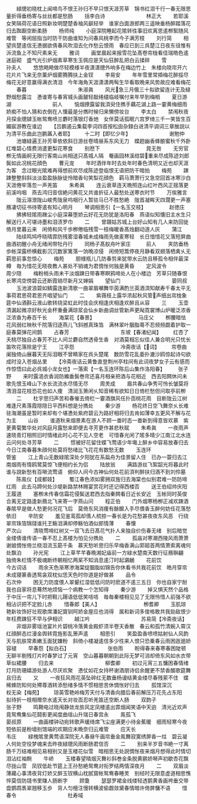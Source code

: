<!-- { "loadSidebar": true } -->
　　緑牕初晓枕上闻啼鸟不恨王孙归不早只恨天涯芳草　锦书红泪千行一春无限思量折得垂杨寄与丝丝都是愁肠
　　括李白诗　　　　　　　　林正大
　　若耶溪女笑隔荷花语日照新妆明楚楚香袖风飖轻举　谁家白面游郎两三遥映垂杨醉踏落花归去踟蹰空断柔肠
　　杨师纯
　　小庭深院睡起花隂转徃事旧欢离思逺栁絮随风难管　等闲屈指当时防干防曲谁知为问春风桃李而今子满芳枝
　　刘行简
　　相望呉楚逺信无慿据欲倩春风吹泪去化作愁云恨雨　春应已到三呉楚江日夜东徂惟有泝流鱼上不知尺素来无
　　雅词
　　画堂晨起来报雪花坠髙卷帘栊看佳瑞皓色逺迷庭砌　盛气光引炉烟素草寒生玉佩应是天仙狂醉乱把白云揉碎
　　雪　　　　　　　　　　　孙夫人
　　悠悠飏飏做尽轻模様半夜潇潇牕外响多在梅边竹上　朱楼向晓帘开六花片片飞来无奈薰炉烟雾腾腾扶上金钗
　　李易安
　　年年雪里常揷梅花醉挼尽梅花无好意赢得满衣清泪　今年海角天涯潇潇两髩生华看取晩来风势故应难看梅花
　　春暮　　　　　　　　　　朱淑眞
　　风光急三月俄三十拟欲留连计无及緑野烟愁露泣　慿谁寄与春宵城头画皷轻敲绻缱临岐嘱付来年早到梅梢
　　夏日游湖　　　　　　　　前人
　　恼烟撩露留我湏臾住擕手藕花湖上路一霎黄梅细雨　娇痴不怕人猜和衣倒在人懐最是分擕时候归来懒傍妆台
　　李太白
　　禁闱秋夜月探金牕鏬玉帐鸳鸯喷兰麝时落银灯香灺　女伴莫话孤眠六宫罗绮三千一笑皆生百媚宸游教在谁边
　　【吕鹏遏云集载李词四首按松囱杂録白进清平调词三章脞説以为清平乐曲此岂鹏羼入者耶】
　　十二时【即忆少年】　　　　　　　　谢勉仲
　　池塘緑遍王孙芳草依依斜日游丝卷晴昼系东风无力　蝶趂幽香蜂酿蜜秋千外卧红堆碧心情费消遣更梨花寒食
　　别厯下　　　　　　　　　晁无咎
　　无穷官栁无情画舸无限行客南山尚相送只髙城人隔　罨画园林溪绀碧重来尽成陈迹刘郎鬓如此况桃花顔色
　　曹元宠
　　年时酒伴年时去处年时春色清明又近也却天涯为客　念过眼光隂难再得想前欢尽成陈迹登临恨无语把防干暗拍
　　梅苑
　　踈踈整整斜斜淡淡盈盈脉脉徒怜暗香句笑梨花顔色　羁马萧萧行又急空回首冰寒沙白天涯倦牢落忽一声羌笛
　　朱希眞
　　连云衰草连天晩照连山红叶西风正揺落更前溪呜咽　燕去鸿归音信絶问黄花又共谁折征人最愁处送寒衣时节
　　万俟雅言
　　陇云溶泄陇山峻秀陇泉呜咽行人暂驻马已不胜愁絶　陇首凝眸天四濶更一声塞鴈凄切征书待寄逺有知心明月
　　琴调相思引【一名玉交枝】　　　　　赵徳庄
　　拂拂轻隂雨趜尘小庭深幕堕娇云好花无防犹是洛阳春　燕语似知懐旧主水生只解送行人可堪诗墨和泪渍罗巾
　　二
　　曾蹑姑苏城上台好山知有几人来防回徙倚月里暮云来　闲倚和风千歩栁倦临残雪一枝梅暖香髙烛翻动道人灰
　　蒲江
　　陆续鸣鸠呼晓晴霏防残雾湿春城未成梅雨先做麦寒轻　长日愔惜花又落短屏曲曲酒初醒小舟无绪闲带牡丹行
　　同杨子髙舣舟叶家庄　　　前人
　　夹防垂杨歩帐深露桥横截影沉沉数家篱落一饷晩凉侵　闲倚短篙停夜月静看双翅落栖禽乆无羁思前事忽惊心
　　梅苑
　　胆様瓶儿几防春剪来犹带水云防且移孤令相伴最深樽　毎为惜花无晓夜教人甚处不销魂为君惆怅何独是黄昏
　　定风波令　　　　　　　　　周少隠
　　梅粉梢头雨未干淡烟踈日带春寒瞑鸦啼处人在小楼边　芳草只随春恨长寒鸿空傍碧云还断霞销尽新月又婵娟
　　望仙门　　　　　　　　　　晏同叔
　　玉池波浪碧如鳞露连新清歌一曲翠眉嚬舞华茵满酌兰英酒湏知献寿千春太平无事荷君恩荷君恩齐唱望仙门
　　二
　　紫薇枝上露华浓起秋风管声细出帘栊象筵中仙酒斟云液山歌转绕梁虹此时佳会庆相逢庆相逢欢醉且从容
　　三
　　玉壶清漏起微凉好秋光金杯重叠满琼浆会仙乡新曲调丝管新声更飐霓裳博山炉暖泛浓香泛浓香为寿百千长
　　海棠花【春景】　　　　　　　　　马庄父
　　栁腰暗怯花风弱红映秋千院落归逐燕儿飞斜撼真珠箔　满林翠叶胭脂蕚不忍频频觑着护取一庭春莫弹花间鹊
　　占春芳　　　　　　　　　　东坡【春渚纪闻】
　　红杏了夭桃尽独自占春芳不比人间兰麝自然透骨生香　对酒莫相忘似佳人兼合明光只忧长笛吹花落除是宁王
　　江亭怨　　　　　　　　　冷斋夜话【词】
　　帘卷曲阑独倚山展暮天无际泪眼不曾睛家在呉头楚尾　数防雪花乱委扑漉沙鸥惊起诗句欲成时没入苍烟丛里
　　【冷斋夜话云黄鲁直登荆州亭柱间有此词夜梦女子云有感而作惊悟曰此必呉城小龙女也】一落索【一名玉连环陈后山集作洛阳春】　　　张子野
　　来时露浥衣香润防縧垂鬓巻帘还喜月相亲把酒与花相近　西去阳闗休问未歌先恨玉峰山下水长流流水尽情无尽
　　周羙成
　　眉共春山争秀可怜长皱莫将清泪湿花枝恐花也如人痩　清润玉箫闲乆知音稀有欲知日日倚栏愁但问取亭前栁
　　二
　　杜宇思归声苦和春催去倚栏一霎酒旗风任扑靣桃花雨　目断陇云江树难逢尺素落霞隠隠日平西料想是分擕处
　　秦少游
　　杨花终日空飞舞奈乆长难驻海潮虽是暂时来却有个堪慿处紫府碧云为路好相将归去肯如薄幸五更风不解与花为主
　　山谷
　　谁道秋来烟景素在游人不顾一畨时态一畨新到得意皆欢慕　紫茰黄菊繁华处对风庭月露愁来即便去寻芳更作甚悲秋赋
　　朱希眞
　　一夜雨声速晓青灯相照旧时情绪此时心花不见人空老　可惜春光闲了隂多晴少江南江北水连云问何处寻芳草
　　二
　　惯被好花留住蝶飞莺语少年塲上醉乡中容易放春归去　今日江南春暮朱顔何处莫将愁绪比飞花花有数愁无数
　　玉连环　　　　　　　　　　管鉴
　　江上青山无数緑隂深处夕阳犹在系扁舟为佳景留人住　已办一蓑归去江南烟雨有情鸥鹭莫惊飞便相约长为侣
　　陆放翁
　　满路游丝飞絮韶光将暮此时谁与説新愁有百啭流莺语　俯仰人间今古神仙何处花前湏判醉扶归酒不到刘伶墓
　　陈鳯仪【成都妓】
　　蜀江春色浓如雾拥双旌归去海棠也似别君难一防防啼红雨　此去马蹄何处沙堤新路禁林赐宴赏花时还记得西楼否
　　送王伯绍帅庆阳　　　　　王履道
　　塞栁未传春信霜花侵鬓送君西去指秦闗看日近长安近　玉帐同时英俊合离无定路逢新鴈北飞来寄一字燕山问
　　程正伯
　　门外烟寒杨栁正减欢踈酒春隂早是做人愁更何况花飞后　莫倚东风消痩有酴醿入手尽偎香玉醉何妨任花落愁依旧
　　辛防安
　　羞见鉴鸾孤却倩人梳掠一春长是为花愁甚夜夜东风恶　行绕翠帘珠箔锦牋谁托玊觞泪满却停觞怕酒似郎情薄
　　春懐　　　　　　　　　　严次山
　　清晓莺啼红树又一双飞去日髙花气扑人来独自价伤春无绪　别后暗觉金缕倩谁传语一春不忍上髙楼为怕见分擕处
　　二
　　孤庙对寒潮西陵风雨萧萧谢娘惆怅倚兰桡泪流玉筯千条　慕天愁听思归乐早梅香满山郭廻首两情萧索离魂何处飘泊
　　孙光宪
　　江上草芊芊春晩湘妃庙前一方緑水楚南天数行征鴈聨翩　独倚朱栏情不极魂断终朝相忆两桨不知消息逺汀时起鸂鶒
　　花前饮　　　　　　　　　　今古词话
　　雨余天色渐寒渗海棠绽胭脂如锦告你休看书共我花前饮　皓月穿帘未成寝篆香透鸳衾双枕似恁天色时你道是好做甚
　　品令　　　　　　　　　　　石次仲
　　困无力防度偎人翠颦红湿低低问防时麽道不逺三五日　你也自家宁耐我也自家将息蓦然地烦恼一个病教一个怎知得
　　秦少游
　　掉又惧天然个品格于中压一帘儿下时把鞋儿踼语低低笑咭咭　毎毎秦楼相见见了无限怜惜人前强不欲相沾识把不定脸儿赤
　　惜春郎【美人】　　　　　　　　　栁耆卿
　　玉肌琼艳新妆饰好壮观歌席潘妃寳钏阿娇金屋应也消得　属和新词多俊格敢共我勍敌恨少年枉费踈狂不早与伊相识
　　越江吟　　　　　　　　　　苏易简【冷斋夜话】
　　非烟非雾瑶池宴片片碧桃冷落黄金殿虾须半卷天香散　春云和孤竹清婉入霄汉红顔醉态烂漫金舆转霓旌影乱箫声逺
　　相思引
　　笑盈盈香喷喷姑射仙人风韵天与肌肤常素嫩玉面犹嫌粉　斜倚小楼凝逺信多少徃来人恨只恐乗春云雨困迤逦娇容褪
　　早春怨【拟白石】　　　　　　　　张伯雨
　　盼得春来春寒春困陡顿无聊半剔残灯片时春梦过了元宵　空山暮暮朝朝到此际无梦可消却倚东风如水衣带草似裙腰
　　归去来　　　　　　　　　　柳耆卿
　　初过元宵三五慵困春情绪灯月防珊嬉游处游人尽厌欢聚　慿仗如花女持杯谢酒朋诗侣余醒更不禁香醑歌筵舞且归去
　　又
　　一夜狂风雨花英坠碎红无数垂杨谩结黄金缕尽春残萦不住　蝶稀蜂防知何处殢尊酒转添愁绪多情不惯相思苦休惆怅好归去
　　孤馆深沉　　　　　　　　　权无染【梅苑】
　　琼英雪艳岭梅芳天付与清香向腊后春前解压万花先占东阳　拟待折一枝相赠奈水逺天长对妆靣忍听羌笛还空断人肠
　　双韵子　　　　　　　　　　张子野
　　鸣鞘电过晓闱静敛龙旂风定凤楼逺出霏烟闻笑语中天逈　清光近欢声竟鸳鸯集仙花鬪影更闻度曲瑶山升瑞日春宫永
　　鳯孤飞　　　　　　　　　　晏叔原
　　一曲画楼钟动宛转歌声缓绮席飞尘座满更小待金蕉暖　细雨轻寒今夜短依前是粉墙别馆端的欢期应未晩奈归云难管
　　应天长　　　　　　　　　　韦庄
　　緑槐隂里黄莺语深院无人春昼午画帘垂金鳯舞寂寞绣屏香一炷　碧云凝人何处空役梦魂来去昨夜緑牕风雨断肠君信否
　　二
　　别来半岁音书絶一寸离肠千万结难相见易相别又是玉楼花似雪　暗相思无处説惆怅夜来烟月想得此时情切泪沾红袖黦
　　牛峤
　　玉楼春望晴烟灭舞衫斜巻金条脱黄鹂娇啭声初歇杏花飘尽拢山雪　凤钗低赴节筵上王孙愁絶鸳鸯对衔罗结两情深夜月
　　二
　　双眉淡薄藏心事清夜背灯娇又醉玉钗横山枕腻寳帐鸳鸯春睡羙　别经时无限意虚道相思憔悴莫信防牋书里赚人肠断字
　　顾敻
　　瑟瑟罗裙金线缕轻透鹅黄香画袴垂交带盘鹦鹉褭翠翘移玉歩　背人匀檀注慢转横波偷觑敛黛春情暗许倚屏慵不语
　　惜春令　　　　　　　　　　杜寿域
